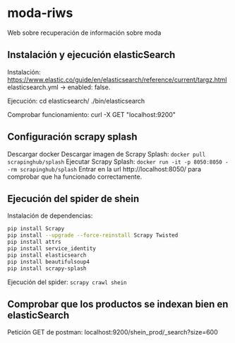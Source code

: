 # moda-riws
Web sobre recuperación de información sobre moda

## Instalación y ejecución elasticSearch

Instalación: https://www.elastic.co/guide/en/elasticsearch/reference/current/targz.html
elasticsearch.yml → enabled: false.

Ejecución:
cd elasticsearch/
./bin/elasticsearch

Comprobar funcionamiento:
curl -X GET "localhost:9200"

## Configuración scrapy splash

Descargar docker
Descargar imagen de Scrapy Splash: `docker pull scrapinghub/splash`
Ejecutar Scrapy Splash: `docker run -it -p 8050:8050 --rm scrapinghub/splash`
Entrar en la url http://localhost:8050/ para comprobar que ha funcionado correctamente.

## Ejecución del spider de shein

Instalación de dependencias:
```bash
pip install Scrapy
pip install --upgrade --force-reinstall Scrapy Twisted
pip install attrs
pip install service_identity
pip install elasticsearch
pip install beautifulsoup4
pip install scrapy-splash
```

Ejecución del spider: `scrapy crawl shein`

## Comprobar que los productos se indexan bien en elasticSearch

Petición GET de postman: localhost:9200/shein_prod/_search?size=600
